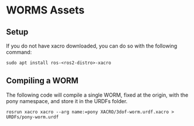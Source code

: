 # WORMS Assets

## Setup

If you do not have xacro downloaded, you can do so with the following command:

```
sudo apt install ros-<ros2-distro>-xacro
```

## Compiling a WORM

The following code will compile a single WORM, fixed at the origin, with the pony namespace, and store it in the URDFs folder.

```
rosrun xacro xacro --arg name:=pony XACRO/3dof-worm.urdf.xacro > URDFs/pony-worm.urdf
```